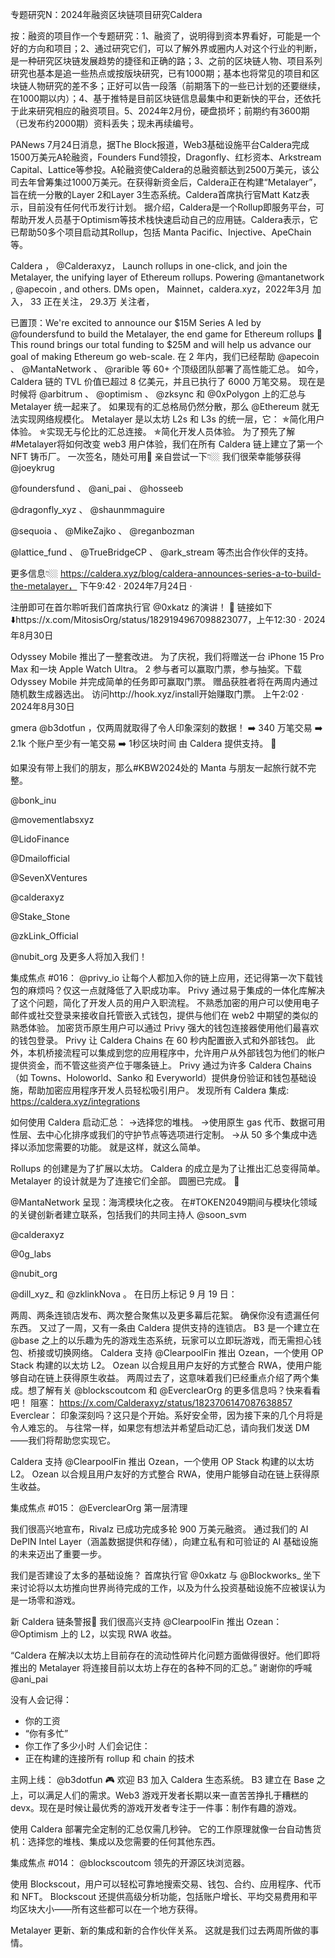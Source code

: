 专题研究N：2024年融资区块链项目研究Caldera


按：融资的项目作一个专题研究：1、融资了，说明得到资本界看好，可能是一个好的方向和项目；2、通过研究它们，可以了解外界或圈内人对这个行业的判断，是一种研究区块链发展趋势的捷径和正确的路；3、之前的区块链人物、项目系列研究也基本是追一些热点或按版块研究，已有1000期；基本也将常见的项目和区块链人物研究的差不多；正好可以告一段落（前期落下的一些已计划的还要继续，在1000期以内）；4、基于推特是目前区块链信息最集中和更新快的平台，还依托于此来研究相应的融资项目。5、2024年2月份，硬盘损坏；前期约有3600期（已发布约2000期）资料丢失；现未再续编号。

PANews 7月24日消息，据The Block报道，Web3基础设施平台Caldera完成1500万美元A轮融资，Founders Fund领投，Dragonfly、红杉资本、Arkstream Capital、Lattice等参投。A轮融资使Caldera的总融资额达到2500万美元，该公司去年曾筹集过1000万美元。在获得新资金后，Caldera正在构建“Metalayer”，旨在统一分散的Layer 2和Layer 3生态系统。Caldera首席执行官Matt Katz表示，目前没有任何代币发行计划。
据介绍，Caldera是一个Rollup即服务平台，可帮助开发人员基于Optimism等技术栈快速启动自己的应用链。Caldera表示，它已帮助50多个项目启动其Rollup，包括 Manta Pacific、Injective、ApeChain等。

Caldera
，
@Calderaxyz，
Launch rollups in one-click, and join the Metalayer, the unifying layer of Ethereum rollups.
Powering 
@mantanetwork
, 
@apecoin
, and others. DMs open，
Mainnet，caldera.xyz，2022年3月 加入，
33 正在关注，
29.3万 关注者，


已置顶：We're excited to announce our $15M Series A led by 
@foundersfund
 to build the Metalayer, the end game for Ethereum rollups 🌋
This round brings our total funding to $25M and will help us advance our goal of making Ethereum go web-scale.
在 2 年内，我们已经帮助
@apecoin
 、 
@MantaNetwork
 、 
@rarible
等 60+ 个顶级团队部署了高性能汇总。
如今，Caldera 链的 TVL 价值已超过 8 亿美元，并且已执行了 6000 万笔交易。
现在是时候将
@arbitrum
 、 
@optimism
 、 
@zksync
和
@0xPolygon
上的汇总与 Metalayer 统一起来了。
如果现有的汇总格局仍然分散，那么
@Ethereum
就无法实现网络规模化。
Metalayer 是以太坊 L2s 和 L3s 的统一层，它：
✯简化用户体验。
✯实现无与伦比的汇总连接。
✯简化开发人员体验。
为了预先了解#Metalayer将如何改变 web3 用户体验，我们在所有 Caldera 链上建立了第一个 NFT 铸币厂。
一次签名，随处可用🤯
亲自尝试一下👇🏼
我们很荣幸能够获得
@joeykrug
 
@foundersfund
 、 
@ani_pai
 、 
@hosseeb
 
@dragonfly_xyz
 、 
@shaunmmaguire
 
@sequoia
 、 
@MikeZajko
 、 
@reganbozman
 
@lattice_fund
 、 
@TrueBridgeCP
 、 
@ark_stream
等杰出合作伙伴的支持。

更多信息👇🏼
https://caldera.xyz/blog/caldera-announces-series-a-to-build-the-metalayer，
下午9:42 · 2024年7月24日
·

注册即可在首尔聆听我们首席执行官
@0xkatz
的演讲！ 🌋
链接如下⬇️https://x.com/MitosisOrg/status/1829194967098823077，上午12:30 · 2024年8月30日

Odyssey Mobile 推出了一整套改进。
为了庆祝，我们将赠送一台 iPhone 15 Pro Max 和一块 Apple Watch Ultra。
2
参与者可以赢取门票，参与抽奖。下载 Odyssey Mobile 并完成简单的任务即可赢取门票。
赠品获胜者将在两周内通过随机数生成器选出。
访问http://hook.xyz/install开始赚取门票。
上午2:02 · 2024年8月30日

gmera 
@b3dotfun
 ，仅两周就取得了令人印象深刻的数据！
➡️ 340 万笔交易
➡️ 2.1k 个账户至少有一笔交易
➡️ 1秒区块时间
由 Caldera 提供支持。 🧡

如果没有带上我们的朋友，那么#KBW2024处的 Manta 与朋友一起旅行就不完整。

@bonk_inu
 
@movementlabsxyz
 
@LidoFinance
 
@Dmailofficial
 
@SevenXVentures
 
@calderaxyz
 
@Stake_Stone
 
@zkLink_Official
 
@nubit_org
及更多人将加入我们！


集成焦点 #016： 
@privy_io
让每个人都加入你的链上应用，还记得第一次下载钱包的麻烦吗？仅这一点就降低了入职成功率。
Privy 通过易于集成的一体化库解决了这个问题，简化了开发人员的用户入职流程。
不熟悉加密的用户可以使用电子邮件或社交登录来接收自托管嵌入式钱包，提供与他们在 web2 中期望的类似的熟悉体验。
加密货币原生用户可以通过 Privy 强大的钱包连接器使用他们最喜欢的钱包登录。
Privy 让 Caldera Chains 在 60 秒内配置嵌入式和外部钱包。
此外，本机桥接流程可以集成到您的应用程序中，允许用户从外部钱包为他们的帐户提供资金，而不管这些资产位于哪条链上。
Privy 通过为许多 Caldera Chains（如 Towns、Holoworld、Sanko 和 Everyworld）提供身份验证和钱包基础设施，帮助加密应用程序开发人员轻松吸引用户。
发现所有 Caldera 集成: https://caldera.xyz/integrations

如何使用 Caldera 启动汇总：
→选择您的堆栈。
→使用原生 gas 代币、数据可用性层、去中心化排序或我们的守护节点等选项进行定制。
→从 50 多个集成中选择以添加您需要的功能。
就是这样，就这么简单。

Rollups 的创建是为了扩展以太坊。
Caldera 的成立是为了让推出汇总变得简单。
Metalayer 的设计就是为了连接它们全部。
圆圈已完成。 🔄

 
@MantaNetwork
呈现：海湾模块化之夜。
在#TOKEN2049期间与模块化领域的关键创新者建立联系，包括我们的共同主持人
@soon_svm
 
@calderaxyz
 
@0g_labs
 
@nubit_org
 
@dill_xyz_
和
@zklinkNova
 。
在日历上标记 9 月 19 日：

两周、两条连锁店发布、两次整合聚焦以及更多幕后花絮。
确保你没有遗漏任何东西。
又过了一周，又有一条由 Caldera 提供支持的连锁店。
B3 是一个建立在
@base
之上的以乐趣为先的游戏生态系统，玩家可以立即玩游戏，而无需担心钱包、桥接或切换网络。
Caldera 支持
@ClearpoolFin
推出 Ozean，一个使用 OP Stack 构建的以太坊 L2。
Ozean 以合规且用户友好的方式整合 RWA，使用户能够自动在链上获得原生收益。
两周过去了，这意味着我们已经重点介绍了两个集成。想了解有关
@blockscoutcom
和
@EverclearOrg
的更多信息吗？快来看看吧！
阻塞： https://x.com/Calderaxyz/status/1823706147087638857
Everclear：
印象深刻吗？这只是个开始。系好安全带，因为接下来的几个月将是令人难忘的。
与往常一样，如果您有想法并希望启动汇总，请向我们发送 DM——我们将帮助您实现它。 

Caldera 支持
@ClearpoolFin
推出 Ozean，一个使用 OP Stack 构建的以太坊 L2。
Ozean 以合规且用户友好的方式整合 RWA，使用户能够自动在链上获得原生收益。

集成焦点 #015： 
@EverclearOrg
第一层清理

我们很高兴地宣布，Rivalz 已成功完成多轮 900 万美元融资。
通过我们的 AI DePIN Intel Layer（涵盖数据提供和存储），向建立私有和可验证的 AI 基础设施的未来迈出了重要一步。

我们是否建设了太多的基础设施？
首席执行官
@0xkatz
与
@Blockworks_
坐下来讨论将以太坊推向世界尚待完成的工作，以及为什么投资基础设施不应被误认为是一场零和游戏。

新 Caldera 链条警报🚨
我们很高兴支持
@ClearpoolFin
推出 Ozean： 
@Optimism
上的 L2，以实现 RWA 收益。

“Caldera 在解决以太坊上目前存在的流动性碎片化问题方面做得很好。他们即将推出的 Metalayer 将连接目前以太坊上存在的各种不同的汇总。”
谢谢你的呼喊
@ani_pai

没有人会记得：
- 你的工资
- “你有多忙”
- 你工作了多少小时
人们会记住：
- 正在构建的连接所有 rollup 和 chain 的技术

主网上线： 
@b3dotfun
 🎮
欢迎 B3 加入 Caldera 生态系统。
B3 建立在 Base 之上，可以满足人们的需求。Web3 游戏开发者长期以来一直苦苦挣扎于糟糕的 devx。现在是时候让最优秀的游戏开发者专注于一件事：制作有趣的游戏。

使用 Caldera 部署完全定制的汇总仅需几秒钟。
它的工作原理就像一台自动售货机：选择您的堆栈、集成以及您需要的任何其他东西。

集成焦点 #014： 
@blockscoutcom
领先的开源区块浏览器。

使用 Blockscout，用户可以轻松可靠地搜索交易、钱包、合约、应用程序、代币和 NFT。
Blockscout 还提供高级分析功能，包括账户增长、平均交易费用和平均区块大小——所有这些都可以在一个地方获得。

Metalayer 更新、新的集成和新的合作伙伴关系。
这就是我们过去两周所做的事情。

